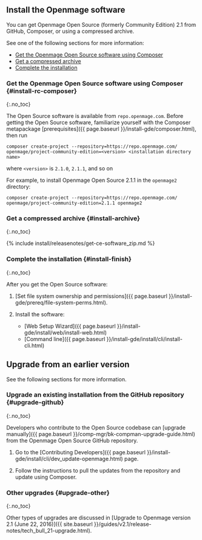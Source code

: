 

## Install the Openmage software

You can get Openmage Open Source (formerly Community Edition) 2.1 from GitHub, Composer, or using a compressed archive.

See one of the following sections for more information:

*	[Get the Openmage Open Source software using Composer](#install-rc-composer)
*	[Get a compressed archive](#install-archive)
*	[Complete the installation](#install-finish)

### Get the Openmage Open Source software using Composer {#install-rc-composer}
{:.no_toc}

The Open Source software is available from `repo.openmage.com`. Before getting the Open Source software, familiarize yourself with the Composer metapackage  [prerequisites]({{ page.baseurl }}/install-gde/composer.html), then run

	composer create-project --repository=https://repo.openmage.com/ openmage/project-community-edition=<version> <installation directory name>

where `<version>` is `2.1.0`, `2.1.1`, and so on

For example, to install Openmage Open Source 2.1.1 in the `openmage2` directory:

	composer create-project --repository=https://repo.openmage.com/ openmage/project-community-edition=2.1.1 openmage2

### Get a compressed archive {#install-archive}
{:.no_toc}

{% include install/releasenotes/get-ce-software_zip.md %}

### Complete the installation {#install-finish}
{:.no_toc}

After you get the Open Source software:

1.	[Set file system ownership and permissions]({{ page.baseurl }}/install-gde/prereq/file-system-perms.html).
2.	Install the software:

	*	[Web Setup Wizard]({{ page.baseurl }}/install-gde/install/web/install-web.html)
	*	[Command line]({{ page.baseurl }}/install-gde/install/cli/install-cli.html)

## Upgrade from an earlier version

See the following sections for more information.

### Upgrade an existing installation from the GitHub repository {#upgrade-github}
{:.no_toc}

Developers who contribute to the Open Source codebase can [upgrade manually]({{ page.baseurl }}/comp-mgr/bk-compman-upgrade-guide.html) from the Openmage Open Source GitHub repository.

1.	Go to the [Contributing Developers]({{ page.baseurl }}/install-gde/install/cli/dev_update-openmage.html) page.

2.	Follow the instructions to pull the updates from the repository and update using Composer.

### Other upgrades {#upgrade-other}
{:.no_toc}

Other types of upgrades are discussed in [Upgrade to Openmage version 2.1 (June 22, 2016)]({{ site.baseurl }}/guides/v2.1/release-notes/tech_bull_21-upgrade.html).
